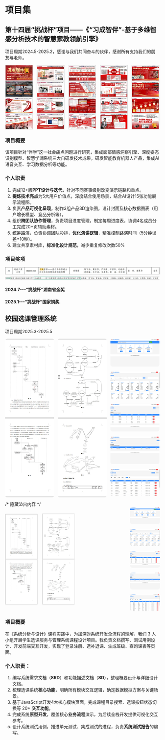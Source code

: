 # 项目集
## 第十四届“挑战杯”项目——《“习成智伴”-基于多维智感分析技术的智慧家教领航引擎》
项目周期2024.5-2025.2，感谢与我们共同奋斗的伙伴，感谢所有支持我们的朋友与老师。

<div style="display: flex; justify-content: space-between;">
  <img src="https://github.com/Cisita/myPortfolio/blob/main/imageicon/1.png" alt="图片1" style="width: 18%;transition: transform 0.3s ease; cursor: pointer;" />
  <img src="https://github.com/Cisita/myPortfolio/blob/main/imageicon/2.png" alt="图片2" style="width: 18%;transition: transform 0.3s ease; cursor: pointer;" />
  <img src="https://github.com/Cisita/myPortfolio/blob/main/imageicon/3.png" alt="图片3" style="width: 18%;transition: transform 0.3s ease; cursor: pointer;" />
  <img src="https://github.com/Cisita/myPortfolio/blob/main/imageicon/4.png" alt="图片4" style="width: 18%;transition: transform 0.3s ease; cursor: pointer;" />
  <img src="https://github.com/Cisita/myPortfolio/blob/main/imageicon/5.png" alt="图片5" style="width: 18%;transition: transform 0.3s ease; cursor: pointer;" />
</div>

### 项目概要
该项目针对“伴学”这一社会痛点问题进行研究，集成面部情感洞察引擎、深度姿态识别模型、智慧学澜系统三大自研发技术成果，研发智能教育机器人产品，集成AI语音交互、学习数据分析等功能。
### 个人职责
1. 完成12+版**PPT设计与迭代**，针对不同赛事级别改变演示链路和重点。
2. **提炼技术亮点**为5大用户价值点，深度结合使用场景，结合AI设计15张功能展示流程图。
3. 负责**产品可视化呈现**，制作3组产品3D渲染图，设计封面及核心数据图表（用户增长模型、竞品分析等）。
4. 组织**跨团队协作管理**，负责项目进度管理，制定每周进度表，协调4名成员分工完成20+页辅助素材。
5. 统筹路演，负责协调团队彩排，**优化演讲逻辑**，精准控制路演时间（5分钟误差±10秒）。
6. 建立共享素材库，**标准化设计规范**，减少重复修改次数50%
### 项目奖项
![获奖情况3](https://github.com/Cisita/myPortfolio/blob/main/imageicon/3%23.png)
![获奖情况4](https://github.com/Cisita/myPortfolio/blob/main/imageicon/4%23.png)
#### 2024.7---“挑战杯”湖南省金奖
#### 2025.1---“挑战杯”国家铜奖


## 校园选课管理系统
项目周期2025.3-2025.5

<!-- 5行3列网格布局，前两列各占1张图，第三列5张图垂直排列 -->
<div style="display:grid;             /* 使用网格布局 */
            grid-template-columns:1fr 1fr 1fr; /* 3等宽列 */
            grid-template-rows:repeat(5,1fr); /* 5等高行 */
            gap:12px;                   /* 网格间距 */
            max-width:900px;            /* 最大宽度 */
            margin:0 auto;              /* 居中显示 */
            border-radius:8px;          /* 容器圆角 */
            overflow:hidden;">          /* 隐藏溢出内容 */
            
  <!-- 图A：占据第1列所有5行 -->
  <div style="grid-column:1;grid-row:1/6;">
    <img src="https://github.com/Cisita/myPortfolio/blob/main/imageicon/a.png?raw=true" 
         style="width:100%;height:100%;border-radius:6px;object-fit:cover;">
  </div>
  
  <!-- 图B：占据第2列所有5行 -->
  <div style="grid-column:2;grid-row:1/6;">
    <img src="https://github.com/Cisita/myPortfolio/blob/main/imageicon/b.png?raw=true" 
         style="width:100%;height:100%;border-radius:6px;object-fit:cover;">
  </div>
  
  <!-- 图C-G：占据第3列第1-5行 -->
  <div style="grid-column:3;grid-row:1;"><img src="https://github.com/Cisita/myPortfolio/blob/main/imageicon/c.png?raw=true" style="w:100%;h:100%;border-radius:6px;object-fit:cover;"></div>
  <div style="grid-column:3;grid-row:2;"><img src="https://github.com/Cisita/myPortfolio/blob/main/imageicon/d.png?raw=true" style="w:100%;h:100%;border-radius:6px;object-fit:cover;"></div>
  <div style="grid-column:3;grid-row:3;"><img src="https://github.com/Cisita/myPortfolio/blob/main/imageicon/e.png?raw=true" style="w:100%;h:100%;border-radius:6px;object-fit:cover;"></div>
  <div style="grid-column:3;grid-row:4;"><img src="https://github.com/Cisita/myPortfolio/blob/main/imageicon/f.png?raw=true" style="w:100%;h:100%;border-radius:6px;object-fit:cover;"></div>
  <div style="grid-column:3;grid-row:5;"><img src="https://github.com/Cisita/myPortfolio/blob/main/imageicon/g.png?raw=true" style="w:100%;h:100%;border-radius:6px;object-fit:cover;"></div>
  
</div>


<div style="display: flex; flex-direction: row; gap: 15px; width: 800px; hight: 900px">
  <div style="flex: 1; display: flex; flex-direction: row; gap: 15px; width: 430px; hight: 900px">
    <img src="https://github.com/Cisita/myPortfolio/blob/main/imageicon/a.png?raw=true" style="width: 27%; border-radius: 8px; object-fit: contain;">
    <img src="https://github.com/Cisita/myPortfolio/blob/main/imageicon/b.png?raw=true" style="width: 27%; border-radius: 8px; object-fit: contain;">
  </div>
  <div style="flex: 1; display: flex; flex-direction: column; gap: 15px; width: 370px;hight: 900px">
    <img src="https://github.com/Cisita/myPortfolio/blob/main/imageicon/c.png?raw=true" style="width: 25%; border-radius: 8px; object-fit: contain;">
    <img src="https://github.com/Cisita/myPortfolio/blob/main/imageicon/d.png?raw=true" style="width: 25%; border-radius: 8px; object-fit: contain;">
    <img src="https://github.com/Cisita/myPortfolio/blob/main/imageicon/e.png?raw=true" style="width: 25%; border-radius: 8px; object-fit: contain;">
    <img src="https://github.com/Cisita/myPortfolio/blob/main/imageicon/f.png?raw=true" style="width: 25%; border-radius: 8px; object-fit: contain;">
    <img src="https://github.com/Cisita/myPortfolio/blob/main/imageicon/g.png?raw=true" style="width: 25%; border-radius: 8px; object-fit: contain;">
  </div>
</div>

### 项目概要
在《系统分析与设计》课程实践中，为加深对系统开发全流程的理解，我们 3 人小组开展学生选课服务与管理系统课程设计项目。我负责文档撰写、测试用例设计、开发前端交互开发，实现了登录注册、选补退课、生成班级、查询课表等页面。
### 个人职责：​
1. 编写系统需求文档（**SRD**）和功能描述文档（**SD**），整理概要设计与详细设计文档。
2. 梳理选课系统**核心功能**，明确所有模块交互逻辑，确定数据模拟方案与关键场景。
3. 基于JavaScript开发4大核心模块页面，完成课程目录搜索、选课按钮状态切换等 20+ **交互功能**。
4. 完成系统**原型开发**，覆盖核心**业务流程**演示，为后续全栈开发提供可视化交互参考。
5. 设计系统测试用例，推进单元测试、集成测试的进程，负责**系统测试报告**的编写。

